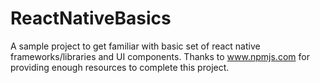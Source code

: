 # ReactNativeBasics
A sample project to get familiar with basic set of react native frameworks/libraries and UI components. Thanks to www.npmjs.com for providing enough resources to complete this project.
